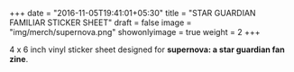 +++
date = "2016-11-05T19:41:01+05:30"
title = "STAR GUARDIAN FAMILIAR STICKER SHEET"
draft = false
image = "img/merch/supernova.png"
showonlyimage = true
weight = 2
+++

4 x 6 inch vinyl sticker sheet designed for **supernova: a star guardian fan zine**.

[1]: /img/merch/blue.jpg
[2]: /img/merch/blues.jpg